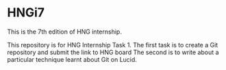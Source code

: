 # HNGi7
This is the 7th edition of HNG internship. 

This repository is for HNG Internship Task 1. 
The first task is to create a Git repository and submit the link to HNG board
The second is to write about a particular technique learnt about Git on Lucid.
